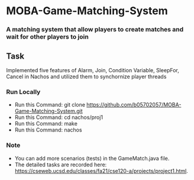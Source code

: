 # MOBA-Game-Matching-System

### A matching system that allow players to create matches and wait for other players to join

## Task
Implemented five features of Alarm, Join, Condition Variable, SleepFor, Cancel in Nachos and utilized them to synchornize player threads

### Run Locally
* Run this Command: git clone https://github.com/b05702057/MOBA-Game-Matching-System.git
* Run this Command: cd nachos/proj1
* Run this Command: make
* Run this Command: nachos

### Note
* You can add more scenarios (tests) in the GameMatch.java file.
* The detailed tasks are recorded here: https://cseweb.ucsd.edu/classes/fa21/cse120-a/projects/project1.html.

